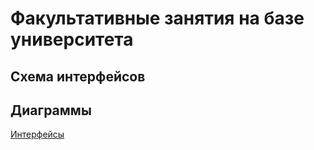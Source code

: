 # Факультативные занятия на базе университета
## Схема интерфейсов
## Диаграммы
[Интерфейсы](Lab-7/GIT/Интерфейсы.png)
